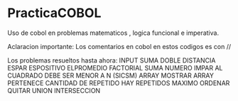 # PracticaCOBOL
Uso de cobol en problemas matematicos , logica funcional e imperativa. 


Aclaracion importante:
Los comentarios en cobol en estos codigos es con //

Los problemas resueltos hasta ahora:
INPUT
SUMA
DOBLE
DISTANCIA
ESPAR
ESPOSITIVO
ELPROMEDIO
FACTORIAL
SUMA NUMERO IMPAR AL CUADRADO DEBE SER MENOR A N (SICSM)
ARRAY
MOSTRAR ARRAY 
PERTENECE
CANTIDAD DE REPETIDO
HAY REPETIDOS
MAXIMO
ORDENAR
QUITAR
UNION
INTERSECCION

